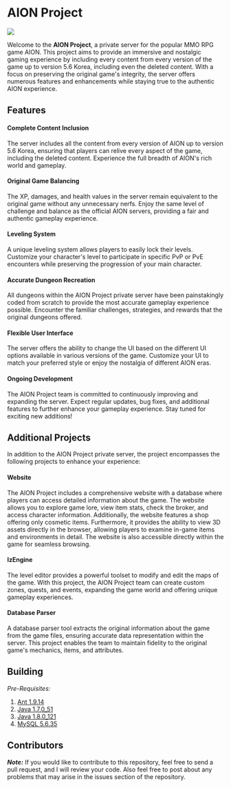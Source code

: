 # AION Project

![](https://i.imgur.com/fJ98rh9.png)

Welcome to the **AION Project**, a private server for the popular MMO RPG game AION. This project aims to provide an immersive and nostalgic gaming experience by including every content from every version of the game up to version 5.6 Korea, including even the deleted content. With a focus on preserving the original game's integrity, the server offers numerous features and enhancements while staying true to the authentic AION experience.

## Features

#### Complete Content Inclusion
The server includes all the content from every version of AION up to version 5.6 Korea, ensuring that players can relive every aspect of the game, including the deleted content. Experience the full breadth of AION's rich world and gameplay.

#### Original Game Balancing
The XP, damages, and health values in the server remain equivalent to the original game without any unnecessary nerfs. Enjoy the same level of challenge and balance as the official AION servers, providing a fair and authentic gameplay experience.

#### Leveling System
A unique leveling system allows players to easily lock their levels. Customize your character's level to participate in specific PvP or PvE encounters while preserving the progression of your main character.

#### Accurate Dungeon Recreation
All dungeons within the AION Project private server have been painstakingly coded from scratch to provide the most accurate gameplay experience possible. Encounter the familiar challenges, strategies, and rewards that the original dungeons offered.

#### Flexible User Interface
The server offers the ability to change the UI based on the different UI options available in various versions of the game. Customize your UI to match your preferred style or enjoy the nostalgia of different AION eras.

#### Ongoing Development
The AION Project team is committed to continuously improving and expanding the server. Expect regular updates, bug fixes, and additional features to further enhance your gameplay experience. Stay tuned for exciting new additions!

## Additional Projects

In addition to the AION Project private server, the project encompasses the following projects to enhance your experience:

#### Website
The AION Project includes a comprehensive website with a database where players can access detailed information about the game. The website allows you to explore game lore, view item stats, check the broker, and access character information. Additionally, the website features a shop offering only cosmetic items. Furthermore, it provides the ability to view 3D assets directly in the browser, allowing players to examine in-game items and environments in detail. The website is also accessible directly within the game for seamless browsing.

#### IzEngine
The level editor provides a powerful toolset to modify and edit the maps of the game. With this project, the AION Project team can create custom zones, quests, and events, expanding the game world and offering unique gameplay experiences.

#### Database Parser
A database parser tool extracts the original information about the game from the game files, ensuring accurate data representation within the server. This project enables the team to maintain fidelity to the original game's mechanics, items, and attributes.

## Building

_Pre-Requisites:_

1. [Ant 1.9.14](https://ant.apache.org/)
2. [Java 1.7.0_51](https://www.oracle.com/fr/java/technologies/javase/javase7-archive-downloads.html)
2. [Java 1.8.0_121](https://www.oracle.com/fr/java/technologies/javase/javase8-archive-downloads.html)
3. [MySQL 5.6.35](https://downloads.mysql.com/archives/community/?version=5.6.35)

## Contributors
***Note:*** If you would like to contribute to this repository, feel free to send a pull request, and I will review your code.
Also feel free to post about any problems that may arise in the issues section of the repository.
